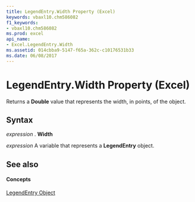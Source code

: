 ```yaml
---
title: LegendEntry.Width Property (Excel)
keywords: vbaxl10.chm586082
f1_keywords:
- vbaxl10.chm586082
ms.prod: excel
api_name:
- Excel.LegendEntry.Width
ms.assetid: 014cbba9-5147-f65a-362c-c10176531b33
ms.date: 06/08/2017
---
```



# LegendEntry.Width Property (Excel)

Returns a  **Double** value that represents the width, in points, of the object.


## Syntax

 _expression_ . **Width**

 _expression_ A variable that represents a **LegendEntry** object.


## See also


#### Concepts


[LegendEntry Object](Excel.LegendEntry(objec).md)

